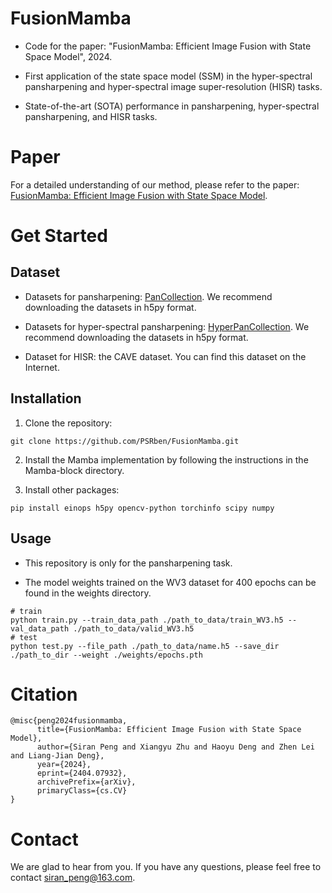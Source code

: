 # FusionMamba
- Code for the paper: "FusionMamba: Efficient Image Fusion with State Space Model", 2024.

- First application of the state space model (SSM) in the hyper-spectral pansharpening and hyper-spectral image super-resolution (HISR) tasks.

- State-of-the-art (SOTA) performance in pansharpening, hyper-spectral pansharpening, and HISR tasks.

# Paper
For a detailed understanding of our method, please refer to the paper: [FusionMamba: Efficient Image Fusion with State Space Model](https://arxiv.org/abs/2404.07932).


# Get Started
## Dataset
- Datasets for pansharpening: [PanCollection](https://github.com/liangjiandeng/PanCollection). 
We recommend downloading the datasets in h5py format.

- Datasets for hyper-spectral pansharpening: [HyperPanCollection](https://github.com/liangjiandeng/HyperPanCollection).
We recommend downloading the datasets in h5py format.

- Dataset for HISR: the CAVE dataset. You can find this dataset on the Internet.

## Installation
1. Clone the repository:
```
git clone https://github.com/PSRben/FusionMamba.git
```

2. Install the Mamba implementation by following the instructions in the Mamba-block directory.

3. Install other packages:
```
pip install einops h5py opencv-python torchinfo scipy numpy
```

## Usage
- This repository is only for the pansharpening task.

- The model weights trained on the WV3 dataset for 400 epochs can be found in the weights directory.

```
# train
python train.py --train_data_path ./path_to_data/train_WV3.h5 --val_data_path ./path_to_data/valid_WV3.h5
# test
python test.py --file_path ./path_to_data/name.h5 --save_dir ./path_to_dir --weight ./weights/epochs.pth
```

# Citation
```
@misc{peng2024fusionmamba,
      title={FusionMamba: Efficient Image Fusion with State Space Model}, 
      author={Siran Peng and Xiangyu Zhu and Haoyu Deng and Zhen Lei and Liang-Jian Deng},
      year={2024},
      eprint={2404.07932},
      archivePrefix={arXiv},
      primaryClass={cs.CV}
}
```

# Contact
We are glad to hear from you. If you have any questions, please feel free to contact siran_peng@163.com.
